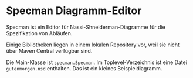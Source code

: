 # Specman Diagramm-Editor #
Specman ist ein Editor für Nassi-Shneiderman-Diagramme für die Spezifikation von Abläufen.

Einige Bibliotheken liegen in einem lokalen Repository vor, weil sie nicht über Maven Central verfügbar sind.

Die Main-Klasse ist `specman.Specman`. Im Toplevel-Verzeichnis ist eine Datei `gutenmorgen.nsd` enthalten. Das ist ein kleines Beispieldiagramm.

